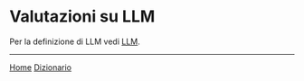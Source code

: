 # Valutazioni su LLM

Per la definizione di LLM vedi [LLM](/docs/dictionary/llm.md).



---
[Home](/indice.md) [Dizionario](/docs/dictionary/indice.md)